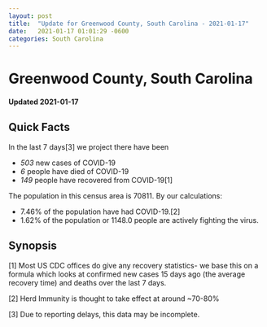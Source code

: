 ```yaml
---
layout: post
title:  "Update for Greenwood County, South Carolina - 2021-01-17"
date:   2021-01-17 01:01:29 -0600
categories: South Carolina
---
```


# Greenwood County, South Carolina
#### Updated 2021-01-17

## Quick Facts

In the last 7 days[3] we project there have been
- *503* new cases of COVID-19
- *6* people have died of COVID-19
- *149* people have recovered from COVID-19[1]

The population in this census area is 70811. By our calculations:
- 7.46% of the population have had COVID-19.[2]
- 1.62% of the population or 1148.0 people are actively fighting the virus.

## Synopsis




[1] Most US CDC offices do give any recovery statistics- we base this on a formula which looks at confirmed new cases
15 days ago (the average recovery time) and deaths over the last 7 days.

[2] Herd Immunity is thought to take effect at around ~70-80%

[3] Due to reporting delays, this data may be incomplete.
 
    